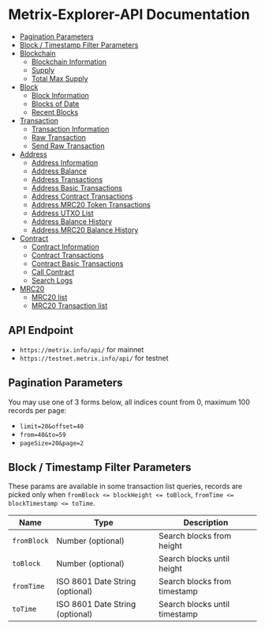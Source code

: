 # Metrix-Explorer-API Documentation

* [Pagination Parameters](#pagination-parameters)
* [Block / Timestamp Filter Parameters](#block--timestamp-filter-parameters)
* [Blockchain](https://github.com/TheLindaProjectInc/metrix-explorer/blob/master/metrix-explorer-api/doc/blockchain.md)
  * [Blockchain Information](https://github.com/TheLindaProjectInc/metrix-explorer/blob/master/metrix-explorer-api/doc/blockchain.md#Blockchain-Information)
  * [Supply](https://github.com/TheLindaProjectInc/metrix-explorer/blob/master/metrix-explorer-api/doc/blockchain.md#Supply)
  * [Total Max Supply](https://github.com/TheLindaProjectInc/metrix-explorer/blob/master/metrix-explorer-api/doc/blockchain.md#Total-Max-Supply)
* [Block](https://github.com/TheLindaProjectInc/metrix-explorer/blob/master/metrix-explorer-api/doc/block.md)
  * [Block Information](https://github.com/TheLindaProjectInc/metrix-explorer/blob/master/metrix-explorer-api/doc/block.md#Block-Information)
  * [Blocks of Date](https://github.com/TheLindaProjectInc/metrix-explorer/blob/master/metrix-explorer-api/doc/block.md#Blocks-of-Date)
  * [Recent Blocks](https://github.com/TheLindaProjectInc/metrix-explorer/blob/master/metrix-explorer-api/doc/block.md#Recent-Blocks)
* [Transaction](https://github.com/TheLindaProjectInc/metrix-explorer/blob/master/metrix-explorer-api/doc/transaction.md)
  * [Transaction Information](https://github.com/TheLindaProjectInc/metrix-explorer/blob/master/metrix-explorer-api/doc/transaction.md#Transaction-Information)
  * [Raw Transaction](https://github.com/TheLindaProjectInc/metrix-explorer/blob/master/metrix-explorer-api/doc/transaction.md#Raw-Transaction)
  * [Send Raw Transaction](https://github.com/TheLindaProjectInc/metrix-explorer/blob/master/metrix-explorer-api/doc/transaction.md#Send-Raw-Transaction)
* [Address](https://github.com/TheLindaProjectInc/metrix-explorer/blob/master/metrix-explorer-api/doc/address.md)
  * [Address Information](https://github.com/TheLindaProjectInc/metrix-explorer/blob/master/metrix-explorer-api/doc/address.md#Address-Information)
  * [Address Balance](https://github.com/TheLindaProjectInc/metrix-explorer/blob/master/metrix-explorer-api/doc/address.md#Address-Balance)
  * [Address Transactions](https://github.com/TheLindaProjectInc/metrix-explorer/blob/master/metrix-explorer-api/doc/address.md#Address-Transactions)
  * [Address Basic Transactions](https://github.com/TheLindaProjectInc/metrix-explorer/blob/master/metrix-explorer-api/doc/address.md#Address-Basic-Transactions)
  * [Address Contract Transactions](https://github.com/TheLindaProjectInc/metrix-explorer/blob/master/metrix-explorer-api/doc/address.md#Address-Contract-Transactions)
  * [Address MRC20 Token Transactions](https://github.com/TheLindaProjectInc/metrix-explorer/blob/master/metrix-explorer-api/doc/address.md#Address-MRC20-Token-Transactions)
  * [Address UTXO List](https://github.com/TheLindaProjectInc/metrix-explorer/blob/master/metrix-explorer-api/doc/address.md#Address-UTXO-List)
  * [Address Balance History](https://github.com/TheLindaProjectInc/metrix-explorer/blob/master/metrix-explorer-api/doc/address.md#Address-Balance-History)
  * [Address MRC20 Balance History](https://github.com/TheLindaProjectInc/metrix-explorer/blob/master/metrix-explorer-api/doc/address.md#Address-MRC20-Balance-History)
* [Contract](https://github.com/TheLindaProjectInc/metrix-explorer/blob/master/metrix-explorer-api/doc/contract.md)
  * [Contract Information](https://github.com/TheLindaProjectInc/metrix-explorer/blob/master/metrix-explorer-api/doc/contract.md#Contract-Information)
  * [Contract Transactions](https://github.com/TheLindaProjectInc/metrix-explorer/blob/master/metrix-explorer-api/doc/contract.md#Contract-Transactions)
  * [Contract Basic Transactions](https://github.com/TheLindaProjectInc/metrix-explorer/blob/master/metrix-explorer-api/doc/contract.md#Contract-Basic-Transactions)
  * [Call Contract](https://github.com/TheLindaProjectInc/metrix-explorer/blob/master/metrix-explorer-api/doc/contract.md#Call-Contract)
  * [Search Logs](https://github.com/TheLindaProjectInc/metrix-explorer/blob/master/metrix-explorer-api/doc/contract.md#Search-Logs)
* [MRC20](https://github.com/TheLindaProjectInc/metrix-explorer/blob/master/metrix-explorer-api/doc/contract.md)
  * [MRC20 list](https://github.com/TheLindaProjectInc/metrix-explorer/blob/master/metrix-explorer-api/doc/contract.md#MRC20-list)
  * [MRC20 Transaction list](https://github.com/TheLindaProjectInc/metrix-explorer/blob/master/metrix-explorer-api/doc/contract.md#MRC20-Transaction-list)


## API Endpoint
* `https://metrix.info/api/` for mainnet
* `https://testnet.metrix.info/api/` for testnet


## Pagination Parameters

You may use one of 3 forms below, all indices count from 0, maximum 100 records per page:
* `limit=20&offset=40`
* `from=40&to=59`
* `pageSize=20&page=2`


## Block / Timestamp Filter Parameters

These params are available in some transaction list queries,
records are picked only when `fromBlock <= blockHeight <= toBlock`, `fromTime <= blockTimestamp <= toTime`.

<table>
    <thead>
        <tr>
            <th>Name</th>
            <th>Type</th>
            <th>Description</th>
        </tr>
    </thead>
    <tbody>
        <tr>
            <td><code>fromBlock</code></td>
            <td>Number (optional)</td>
            <td>Search blocks from height</td>
        </tr>
        <tr>
            <td><code>toBlock</code></td>
            <td>Number (optional)</td>
            <td>Search blocks until height</td>
        </tr>
        <tr>
            <td><code>fromTime</code></td>
            <td>ISO 8601 Date String (optional)</td>
            <td>Search blocks from timestamp</td>
        </tr>
        <tr>
            <td><code>toTime</code></td>
            <td>ISO 8601 Date String (optional)</td>
            <td>Search blocks until timestamp</td>
        </tr>
    </tbody>
</table>
